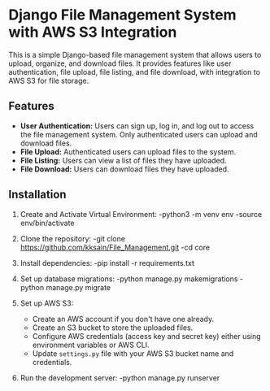 # Django File Management System with AWS S3 Integration

This is a simple Django-based file management system that allows users to upload, organize, and download files. It provides features like user authentication, file upload, file listing, and file download, with integration to AWS S3 for file storage.

## Features

- **User Authentication:** Users can sign up, log in, and log out to access the file management system. Only authenticated users can upload and download files.
- **File Upload:** Authenticated users can upload files to the system.
- **File Listing:** Users can view a list of files they have uploaded.
- **File Download:** Users can download files they have uploaded.

## Installation

1. Create and Activate Virtual Environment:
   -python3 -m venv env
   -source env/bin/activate


2. Clone the repository:
   -git clone https://github.com/kksain/File_Management.git
   -cd core

3. Install dependencies:
  -pip install -r requirements.txt

4. Set up database migrations:
  -python manage.py makemigrations
  -python manage.py migrate

5. Set up AWS S3:
   - Create an AWS account if you don't have one already.
   - Create an S3 bucket to store the uploaded files.
   - Configure AWS credentials (access key and secret key) either using environment variables or AWS CLI.
   - Update `settings.py` file with your AWS S3 bucket name and credentials.


6. Run the development server:
   -python manage.py runserver

